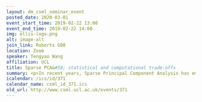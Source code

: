 ```yaml
---
layout: dm_csml_seminar_event
posted_date: 2020-03-01
event_start_time: 2019-02-22 13:00
event_end_time: 2019-02-22 14:00
img: ellis-logo.png
alt: image-alt
join_link: Roberts G08
location: Zoom
speaker: Tengyao Wang
affiliation: UCL
title: Sparse PCA&#58; statistical and computational trade-offs
summary: <p>In recent years, Sparse Principal Component Analysis has emerged as an extremely popular dimension reduction technique for high-dimensional data.  The theoretical challenge, in the simplest case, is to estimate the leading eigenvector of a population covariance matrix under the assumption that this eigenvector is sparse.  An impressive range of estimators have been proposed; some of these are fast to compute, while others are known to achieve the minimax optimal rate over certain Gaussian or subgaussian classes.  In this paper we show that, under a widely-believed assumption from computational complexity theory, there is a fundamental trade-off between statistical and computational performance in this problem.  More precisely, working with new, larger classes satisfying a Restricted Covariance Concentration condition, we show that there is an effective sample size regime in which no randomised polynomial time algorithm can achieve the minimax optimal rate.  We also study the theoretical performance of a (polynomial time) variant of the well-known semidefinite relaxation estimator, revealing a subtle interplay between statistical and computational efficiency. </p>
icalendar: /ics/id/371
calendar_name: csml_id_371.ics
old_url: http://www.csml.ucl.ac.uk/events/371
---
```

